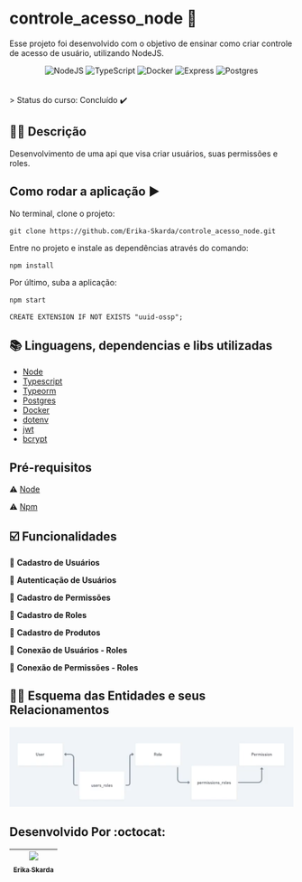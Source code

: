 # controle_acesso_node 🔖

Esse projeto foi desenvolvido com o objetivo de ensinar como criar controle de acesso de usuário, utilizando NodeJS.

<div align="center">
 <img alt="NodeJS" src="https://img.shields.io/badge/node.js-%2343853D.svg?style=for-the-badge&logo=node-dot-js&logoColor=white"/>
 <img alt="TypeScript" src="https://img.shields.io/badge/typescript-%23007ACC.svg?style=for-the-badge&logo=typescript&logoColor=white"/>
 <img alt="Docker" src ="https://img.shields.io/badge/docker-%230db7ed.svg?style=for-the-badge&logo=docker&logoColor=white"/>
  <img alt="Express" src ="https://img.shields.io/badge/express.js-%23404d59.svg?style=for-the-badge&logo=express&logoColor=%2361DAFB"/>
  <img alt="Postgres" src ="https://img.shields.io/badge/postgres-%23316192.svg?style=for-the-badge&logo=postgresql&logoColor=white"/>
</div>
</br>   

</br> 
> Status do curso: Concluído  ✔️
</br>

## ✍🏻 Descrição

Desenvolvimento de uma api que visa criar usuários, suas permissões e roles.

## Como rodar a aplicação :arrow_forward:

No terminal, clone o projeto: 

```
git clone https://github.com/Erika-Skarda/controle_acesso_node.git
```
Entre no projeto e instale as dependências através do comando:
```
npm install
```
Por último, suba a aplicação: 
```
npm start
```
```
CREATE EXTENSION IF NOT EXISTS "uuid-ossp";
```

## :books: Linguagens, dependencias e libs utilizadas 

- [Node](https://nodejs.org/en/)
- [Typescript](https://www.typescriptlang.org/)
- [Typeorm](https://typeorm.io/)
- [Postgres](https://www.postgresql.org/)
- [Docker](https://www.docker.com/)
- [dotenv](https://www.npmjs.com/package/dotenv)
- [jwt](https://jwt.io/)
- [bcrypt](https://www.npmjs.com/package/bcryptjs)

## Pré-requisitos

:warning: [Node](https://nodejs.org/en/download/)

:warning: [Npm](https://www.npmjs.com/)

## ☑️ Funcionalidades

🙆‍ <b>Cadastro de Usuários</b>

🙆‍ <b>Autenticação de Usuários</b> 

🙆‍ <b>Cadastro de Permissões</b> 

🙆‍ <b>Cadastro de Roles</b>

🙆‍ <b>Cadastro de Produtos </b> 

🙆‍ <b>Conexão de Usuários - Roles</b> 

🙆‍ <b>Conexão de Permissões - Roles</b> 

## 👩‍💻 Esquema das Entidades e seus Relacionamentos

![Tela no MongoDB da collection dos fornecedores](https://github.com/Erika-Skarda/controle_acesso_node/blob/main/relations.PNG)
## Desenvolvido Por :octocat:

| [<img src="https://avatars1.githubusercontent.com/u/60902843?s=400&u=fca9219fa3416ab4b849077b9248f71d44133283&v=4" width=115><br><sub>Erika Skarda</sub>](https://www.linkedin.com/in/erika-skarda/) | 
| :---: |

